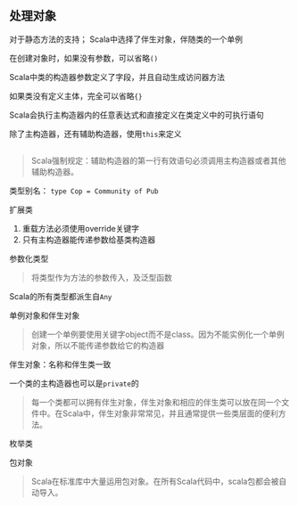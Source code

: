 ## 处理对象

对于静态方法的支持； Scala中选择了伴生对象，伴随类的一个单例

在创建对象时，如果没有参数，可以省略`()`

Scala中类的构造器参数定义了字段，并且自动生成访问器方法

如果类没有定义主体，完全可以省略`{}`

Scala会执行主构造器内的任意表达式和直接定义在类定义中的可执行语句

除了主构造器，还有辅助构造器，使用`this`来定义

```scala
```

> Scala强制规定：辅助构造器的第一行有效语句必须调用主构造器或者其他辅助构造器。

类型别名： `type Cop = Community of Pub`

扩展类

1. 重载方法必须使用override关键字
2. 只有主构造器能传递参数给基类构造器


参数化类型

> 将类型作为方法的参数传入，及泛型函数

Scala的所有类型都派生自`Any`


单例对象和伴生对象


> 创建一个单例要使用关键字object而不是class。因为不能实例化一个单例对象，所以不能传递参数给它的构造器


伴生对象：名称和伴生类一致

一个类的主构造器也可以是`private`的

> 每一个类都可以拥有伴生对象，伴生对象和相应的伴生类可以放在同一个文件中。在Scala中，伴生对象非常常见，并且通常提供一些类层面的便利方法。

枚举类

包对象

> Scala在标准库中大量运用包对象。在所有Scala代码中，scala包都会被自动导入。